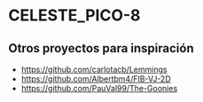 # CELESTE_PICO-8

## Otros proyectos para inspiración

- https://github.com/carlotacb/Lemmings
- https://github.com/Albertbm4/FIB-VJ-2D
- https://github.com/PauVal99/The-Goonies